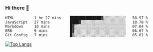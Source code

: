 ### Hi there 👋
<!--START_SECTION:waka-->
```text
HTML         1 hr 27 mins    ██████████████▓░░░░░░░░░░   58.97 % 
JavaScript   27 mins         ████▓░░░░░░░░░░░░░░░░░░░░   18.78 % 
Markdown     10 mins         █▓░░░░░░░░░░░░░░░░░░░░░░░   07.04 % 
ERB          9 mins          █▓░░░░░░░░░░░░░░░░░░░░░░░   06.07 % 
Git Config   7 mins          █▒░░░░░░░░░░░░░░░░░░░░░░░   05.01 % 
```
<!--END_SECTION:waka-->
<!--
**jakepino/jakepino** is a ✨ _special_ ✨ repository because its `README.md` (this file) appears on your GitHub profile.

Here are some ideas to get you started:

- 🔭 I’m currently working on ...
- 🌱 I’m currently learning ...
- 👯 I’m looking to collaborate on ...
- 🤔 I’m looking for help with ...
- 💬 Ask me about ...
- 📫 How to reach me: ...
- 😄 Pronouns: ...
- ⚡ Fun fact: ...
-->
[![Top Langs](https://github-readme-stats.vercel.app/api/top-langs/?username=jakepino&layout=compact)](https://github.com/jakepino)
